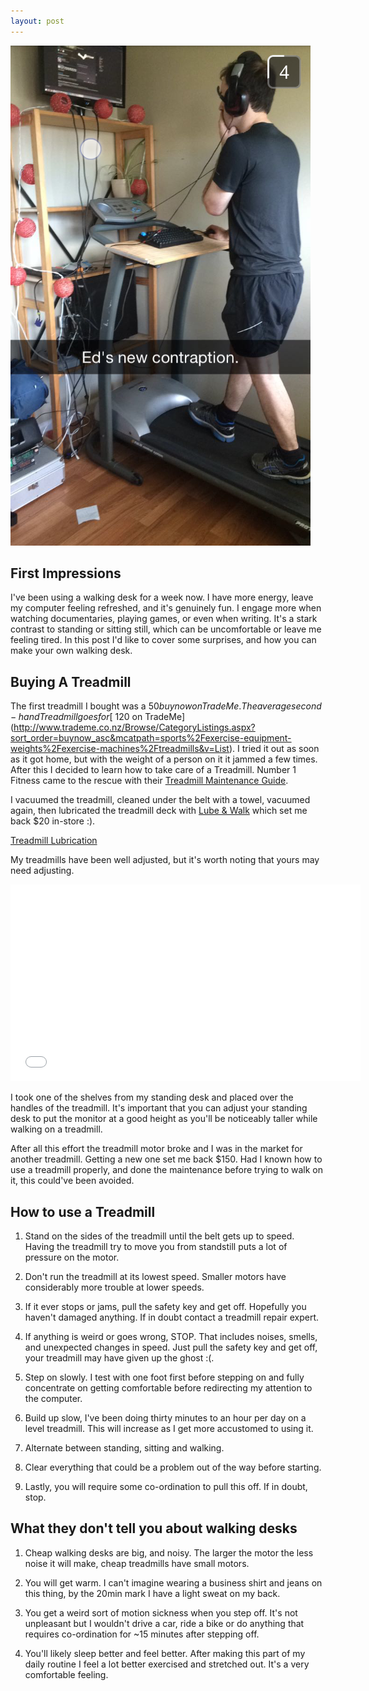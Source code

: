 ```yaml
---
layout: post
---
```


<img src="/images/treadmill.png" alt="Picture of me browsing Steam at my walking desk">

## First Impressions
I've been using a walking desk for a week now. I have more energy, leave my computer feeling refreshed, and it's genuinely fun. I engage more when watching documentaries, playing games, or even when writing. It's a stark contrast to standing or sitting still, which can be uncomfortable or leave me feeling tired. In this post I'd like to cover some surprises, and how you can make your own walking desk.

## Buying A Treadmill
The first treadmill I bought was a $50 buy now on TradeMe. The average second-hand Treadmill goes for [~$120 on TradeMe](http://www.trademe.co.nz/Browse/CategoryListings.aspx?sort_order=buynow_asc&mcatpath=sports%2Fexercise-equipment-weights%2Fexercise-machines%2Ftreadmills&v=List).
I tried it out as soon as it got home, but with the weight of a person on it it jammed a few times.
After this I decided to learn how to take care of a Treadmill. Number 1 Fitness came to the rescue with their [Treadmill Maintenance Guide](http://www.no1fitness.co.nz/treadmills/treadmill-maintenance-guide).

I vacuumed the treadmill, cleaned under the belt with a towel, vacuumed again, then lubricated the treadmill deck with [Lube & Walk](http://www.no1fitness.co.nz/treadmills/treadmill-lubrication-kit-00600) which set me back $20 in-store :).    

<a href="http://bit.ly/Treadmill_Lubrication">Treadmill Lubrication</a>

My treadmills have been well adjusted, but it's worth noting that yours may need adjusting.


<iframe width="560" height="315" src="//www.youtube.com/embed/FZUUBDq0z54" frameborder="0" allowfullscreen></iframe>


I took one of the shelves from my standing desk and placed over the handles of the treadmill. It's important that you can adjust your standing desk to put the monitor at a good height as you'll be noticeably taller while walking on a treadmill.

After all this effort the treadmill motor broke and I was in the market for another treadmill. Getting a new one set me back $150. Had I known how to use a treadmill properly, and done the maintenance before trying to walk on it, this could've been avoided.

## How to use a Treadmill
1. Stand on the sides of the treadmill until the belt gets up to speed. Having the treadmill try to move you from standstill puts a lot of pressure on the motor. 

2. Don't run the treadmill at its lowest speed. Smaller motors have considerably more trouble at lower speeds. 

3. If it ever stops or jams, pull the safety key and get off. Hopefully you haven't damaged anything. If in doubt contact a treadmill repair expert.

4. If anything is weird or goes wrong, STOP. That includes noises, smells, and unexpected changes in speed. Just pull the safety key and get off, your treadmill may have given up the ghost :(. 

5. Step on slowly. I test with one foot first before stepping on and fully concentrate on getting comfortable before redirecting my attention to the computer. 

6. Build up slow, I've been doing thirty minutes to an hour per day on a level treadmill. This will increase as I get more accustomed to using it. 

7. Alternate between standing, sitting and walking.

8. Clear everything that could be a problem out of the way before starting. 

9. Lastly, you will require some co-ordination to pull this off. If in doubt, stop.


## What they don't tell you about walking desks

1. Cheap walking desks are big, and noisy. The larger the motor the less noise it will make, cheap treadmills have small motors.

2. You will get warm. I can't imagine wearing a business shirt and jeans on this thing, by the 20min mark I have a light sweat on my back.

3. You get a weird sort of motion sickness when you step off. It's not unpleasant but I wouldn't drive a car, ride a bike or do anything that requires co-ordination for ~15 minutes after stepping off.

4. You'll likely sleep better and feel better. After making this part of my daily routine I feel a lot better exercised and stretched out. It's a very comfortable feeling.

